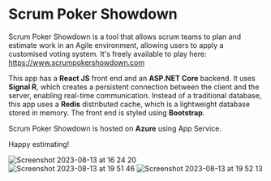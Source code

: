 
# Scrum Poker Showdown

Scrum Poker Showdown is a tool that allows scrum teams to plan and estimate work in an Agile environment, allowing users to apply a customised voting system. It's freely available to play here: https://www.scrumpokershowdown.com

This app has a **React JS** front end and an **ASP.NET Core** backend. It uses **Signal R**, which creates a persistent connection between the client and the server, enabling real-time communication. Instead of a traditional database, this app uses a **Redis** distributed cache, which is a lightweight database stored in memory. The front end is styled using **Bootstrap**.

Scrum Poker Showdown is hosted on **Azure** using App Service.

Happy estimating!

![Screenshot 2023-08-13 at 16 24 20](https://github.com/luke-grayland/ScrumPoker-react/assets/26548415/695b9ed2-0b0a-4a97-b92a-2f9be74244ee)
![Screenshot 2023-08-13 at 19 51 46](https://github.com/luke-grayland/ScrumPoker-react/assets/26548415/2a577055-4828-4e72-a45d-628ad031ed88)
![Screenshot 2023-08-13 at 19 52 13](https://github.com/luke-grayland/ScrumPoker-react/assets/26548415/5faa89e7-17e5-45d8-8599-517f525eebf4)
